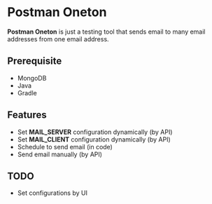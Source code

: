 # Postman Oneton

**Postman Oneton** is just a testing tool that sends email to many email addresses from one email address.

## Prerequisite

- MongoDB
- Java
- Gradle

## Features

- Set **MAIL_SERVER** configuration dynamically (by API)
- Set **MAIL_CLIENT** configuration dynamically (by API)
- Schedule to send email (in code)
- Send email manually (by API)

## TODO

- Set configurations by UI